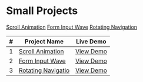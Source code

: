# Small Projects

[Scroll Animation](Scroll-Animation/)
[Form Input Wave](form-Input-Wave/)
[Rotating Navigation](rotating-Navigation/)


| **#** | **Project Name**                              | **Live Demo**                                |
|-------|--------------------------------------------------|---------------------------------------------|
| 1     | [Scroll Animation](Scroll-Animation/)       | [View Demo](https://yourtaskmanagerdemo.com) |
| 2     | [Form Input Wave](form-Input-Wave)       | [View Demo](https://weatherforecastdemo.com) |
| 3     | [Rotating Navigatio](rotating-Navigation/)    | [View Demo](https://expensetrackerdemo.com) |


